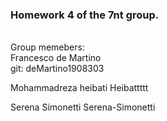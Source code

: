 ### Homework 4 of the 7nt group.
\
Group memebers:\
Francesco de Martino\
git: deMartino1908303

Mohammadreza heibati
Heibattttt

Serena Simonetti
Serena-Simonetti
